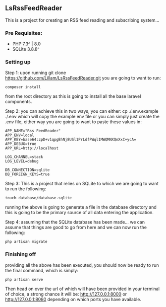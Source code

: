 ## LsRssFeedReader
This is a project for creating an RSS feed reading and subscribing system...

### Pre Requisites:

- PHP 7.3^ | 8.0
- SQLite 3.8.8^

### Setting up

Step 1: upon running git clone https://github.com/Lillam/LsRssFeedReader.git you are going to want to run: 
``` 
composer install
``` 
from the root directory as this is going to install all the base laravel components.

Step 2: you can achieve this in two ways, you can either: cp ./.env.example ./.env which will copy the example env file
or you can simply just create the .env file, either way you are going to want to paste these values in:

```
APP_NAME="Rss FeedReader"
APP_ENV=local
APP_KEY=base64:zpD+v1qpgBhNj8USl1PrLdfPWql1MWQMNXQnXxC+ycA=
APP_DEBUG=true
APP_URL=http://localhost

LOG_CHANNEL=stack
LOG_LEVEL=debug

DB_CONNECTION=sqlite
DB_FOREIGN_KEYS=true
```

Step 3: This is a project that relies on SQLite to which we are going to want to run the following:
```
touch database/database.sqlite
```
running the above is going to generate a file in the database directory and this is going to be the 
primary source of all data entering the application.

Step 4: assuming that the SQLite database has been made... we can assume that things are good to go from here and
we can now run the following: 
```
php artisan migrate
```

### Finishing off
providing all the above has been executed, you should now be ready to run the final command, which is simply:
```
php artisan serve
```
Then head on over the url of which will have been provided in your terminal of choice, a strong chance it will be:
http://127.0.0.1:8000 or http://127.0.0.1:8080 depending on which ports you have available. 
